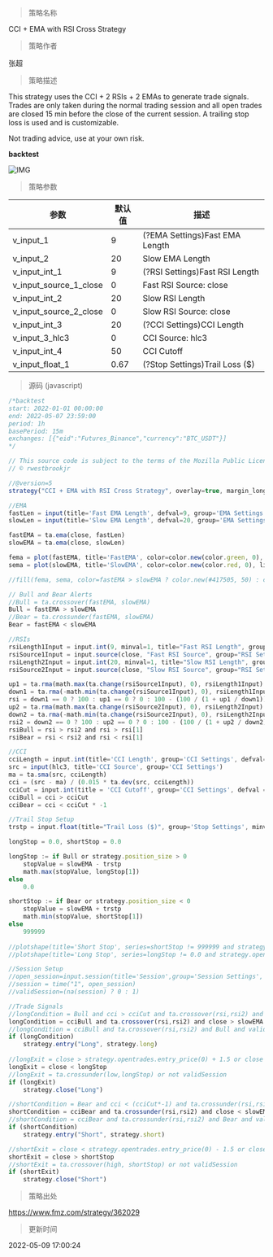 
> 策略名称

CCI + EMA with RSI Cross Strategy

> 策略作者

张超

> 策略描述

This strategy uses the CCI + 2 RSIs + 2 EMAs to generate trade signals. Trades are only taken during the normal trading session and all open trades are closed 15 min before the close of the current session. A trailing stop loss is used and is customizable.

Not trading advice, use at your own risk.

**backtest**

 ![IMG](https://www.fmz.com/upload/asset/180a6a543807ef47db2.jpg) 

> 策略参数



|参数|默认值|描述|
|----|----|----|
|v_input_1|9|(?EMA Settings)Fast EMA Length|
|v_input_2|20|Slow EMA Length|
|v_input_int_1|9|(?RSI Settings)Fast RSI Length|
|v_input_source_1_close|0|Fast RSI Source: close|high|low|open|hl2|hlc3|hlcc4|ohlc4|
|v_input_int_2|20|Slow RSI Length|
|v_input_source_2_close|0|Slow RSI Source: close|high|low|open|hl2|hlc3|hlcc4|ohlc4|
|v_input_int_3|20|(?CCI Settings)CCI Length|
|v_input_3_hlc3|0|CCI Source: hlc3|high|low|open|hl2|close|hlcc4|ohlc4|
|v_input_int_4|50|CCI Cutoff|
|v_input_float_1|0.67|(?Stop Settings)Trail Loss ($)|


> 源码 (javascript)

``` javascript
/*backtest
start: 2022-01-01 00:00:00
end: 2022-05-07 23:59:00
period: 1h
basePeriod: 15m
exchanges: [{"eid":"Futures_Binance","currency":"BTC_USDT"}]
*/

// This source code is subject to the terms of the Mozilla Public License 2.0 at https://mozilla.org/MPL/2.0/
// © rwestbrookjr

//@version=5
strategy("CCI + EMA with RSI Cross Strategy", overlay=true, margin_long=100, margin_short=100, process_orders_on_close=true)

//EMA
fastLen = input(title='Fast EMA Length', defval=9, group='EMA Settings')
slowLen = input(title='Slow EMA Length', defval=20, group='EMA Settings')

fastEMA = ta.ema(close, fastLen)
slowEMA = ta.ema(close, slowLen)

fema = plot(fastEMA, title='FastEMA', color=color.new(color.green, 0), linewidth=1, style=plot.style_line)
sema = plot(slowEMA, title='SlowEMA', color=color.new(color.red, 0), linewidth=1, style=plot.style_line)

//fill(fema, sema, color=fastEMA > slowEMA ? color.new(#417505, 50) : color.new(#890101, 50), title='Cloud')

// Bull and Bear Alerts
//Bull = ta.crossover(fastEMA, slowEMA)
Bull = fastEMA > slowEMA
//Bear = ta.crossunder(fastEMA, slowEMA)
Bear = fastEMA < slowEMA

//RSIs
rsiLength1Input = input.int(9, minval=1, title="Fast RSI Length", group="RSI Settings")
rsiSource1Input = input.source(close, "Fast RSI Source", group="RSI Settings")
rsiLength2Input = input.int(20, minval=1, title="Slow RSI Length", group="RSI Settings")
rsiSource2Input = input.source(close, "Slow RSI Source", group="RSI Settings")

up1 = ta.rma(math.max(ta.change(rsiSource1Input), 0), rsiLength1Input)
down1 = ta.rma(-math.min(ta.change(rsiSource1Input), 0), rsiLength1Input)
rsi = down1 == 0 ? 100 : up1 == 0 ? 0 : 100 - (100 / (1 + up1 / down1))
up2 = ta.rma(math.max(ta.change(rsiSource2Input), 0), rsiLength2Input)
down2 = ta.rma(-math.min(ta.change(rsiSource2Input), 0), rsiLength2Input)
rsi2 = down2 == 0 ? 100 : up2 == 0 ? 0 : 100 - (100 / (1 + up2 / down2))
rsiBull = rsi > rsi2 and rsi > rsi[1]
rsiBear = rsi < rsi2 and rsi < rsi[1]

//CCI
cciLength = input.int(title='CCI Length', group='CCI Settings', defval=20, minval=1)
src = input(hlc3, title='CCI Source', group='CCI Settings')
ma = ta.sma(src, cciLength)
cci = (src - ma) / (0.015 * ta.dev(src, cciLength))
cciCut = input.int(title = 'CCI Cutoff', group='CCI Settings', defval = 50)
cciBull = cci > cciCut
cciBear = cci < cciCut * -1

//Trail Stop Setup
trstp = input.float(title="Trail Loss ($)", group='Stop Settings', minval = 0.0, step = 0.01, defval = 0.67)

longStop = 0.0, shortStop = 0.0

longStop := if Bull or strategy.position_size > 0
    stopValue = slowEMA - trstp
    math.max(stopValue, longStop[1])
else
    0.0

shortStop := if Bear or strategy.position_size < 0
    stopValue = slowEMA + trstp
    math.min(stopValue, shortStop[1])
else
    999999
    
//plotshape(title='Short Stop', series=shortStop != 999999 and strategy.opentrades > 0 and strategy.position_size < 0 ? shortStop : na, style=shape.cross, color=color.yellow, location=location.absolute)
//plotshape(title='Long Stop', series=longStop != 0.0 and strategy.opentrades > 0 and strategy.position_size > 0 ? longStop : na,style=shape.cross, color=color.yellow, location=location.absolute)

//Session Setup
//open_session=input.session(title='Session',group='Session Settings', defval="0930-1545")
//session = time("1", open_session)
//validSession=(na(session) ? 0 : 1)

//Trade Signals
//longCondition = Bull and cci > cciCut and ta.crossover(rsi,rsi2) and validSession
longCondition = cciBull and ta.crossover(rsi,rsi2) and close > slowEMA
//longCondition = cciBull and ta.crossover(rsi,rsi2) and Bull and validSession
if (longCondition)
    strategy.entry("Long", strategy.long)
    
//longExit = close > strategy.opentrades.entry_price(0) + 1.5 or close < strategy.opentrades.entry_price(0) - 0.75
longExit = close < longStop
//longExit = ta.crossunder(low,longStop) or not validSession
if (longExit)
    strategy.close("Long")

//shortCondition = Bear and cci < (cciCut*-1) and ta.crossunder(rsi,rsi2) and validSession
shortCondition = cciBear and ta.crossunder(rsi,rsi2) and close < slowEMA
//shortCondition = cciBear and ta.crossunder(rsi,rsi2) and Bear and validSession
if (shortCondition)
    strategy.entry("Short", strategy.short)

//shortExit = close < strategy.opentrades.entry_price(0) - 1.5 or close > strategy.opentrades.entry_price(0) + 0.75
shortExit = close > shortStop
//shortExit = ta.crossover(high, shortStop) or not validSession
if (shortExit)
    strategy.close("Short")

```

> 策略出处

https://www.fmz.com/strategy/362029

> 更新时间

2022-05-09 17:00:24
